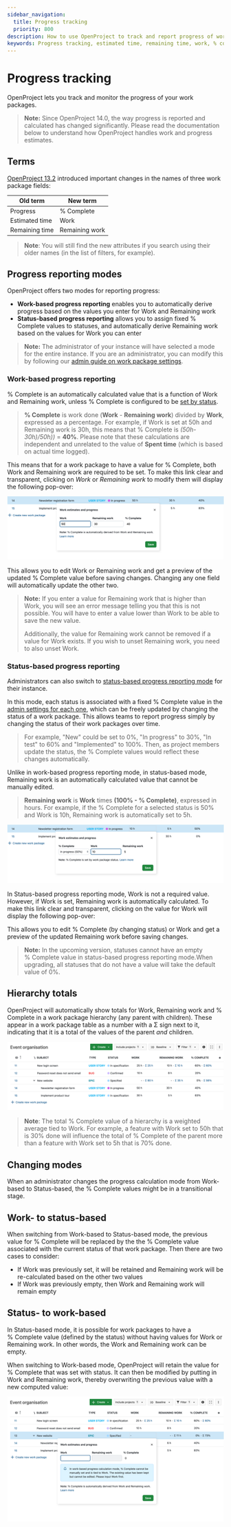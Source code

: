 ```yaml
---
sidebar_navigation:
  title: Progress tracking
  priority: 800
description: How to use OpenProject to track and report progress of work packages in either work-based or status-based reporting modes. 
keywords: Progress tracking, estimated time, remaining time, work, % complete, percentage complete, remaining work
---
```


# Progress tracking

OpenProject lets you track and monitor the progress of your work packages.

> **Note:** Since OpenProject 14.0, the way progress is reported and calculated has changed significantly. Please read the documentation below to understand how OpenProject handles work and progress estimates.

## Terms

[OpenProject 13.2](../../../release-notes/13-2-0/) introduced important changes in the names of three work package fields:

| **Old term**     | **New term**          |
|--------------------|------------------------|
| Progress         | %&nbsp;Complete       |
| Estimated time   | Work                  |
| Remaining time   | Remaining work        |

>**Note**: You will still find the new attributes if you search using their older names (in the list of filters, for example).

## Progress reporting modes

OpenProject offers two modes for reporting progress:

- **Work-based progress reporting** enables you to automatically derive progress based on the values you enter for Work and Remaining work
- **Status-based progress reporting** allows you to assign fixed % Complete values to statuses, and automatically derive Remaining work based on the values for Work you can enter

>**Note:** The administrator of your instance will have selected a mode for the entire instance. If you are an administrator, you can modify this by following our [admin guide on work package settings](../../../system-admin-guide/manage-work-packages/work-package-settings).

### Work-based progress reporting

%&nbsp;Complete is an automatically calculated value that is a function of Work and Remaining work, unless %&nbsp;Complete is configured to be [set by status](#status-based-progress-reporting).

>**%&nbsp;Complete** is work done (**Work** - **Remaining work**) divided by **Work**, expressed as a percentage. For example, if Work is set at 50h and Remaining work is 30h, this means that %&nbsp;Complete is _(50h-30h)/50h))_ = **40%**. Please note that these calculations are independent and unrelated to the value of **Spent time** (which is based on actual time logged).

This means that for a work package to have a value for %&nbsp;Complete, both Work and Remaining work are required to be set. To make this link clear and transparent, clicking on *Work* or *Remaining work* to modify them will display the following pop-over:

![Work estimates and progress pop-over with work-based progress reporting](progress-popover-work-based.png)

This allows you to edit Work or Remaining work and get a preview of the updated %&nbsp;Complete value before saving changes. Changing any one field will automatically update the other two.

>**Note:** If you enter a value for Remaining work that is higher than Work, you will see an error message telling you that this is not possible. You will have to enter a value lower than Work to be able to save the new value.
>
>Additionally, the value for Remaining work cannot be removed if a value for Work exists. If you wish to unset Remaining work, you need to also unset Work.

### Status-based progress reporting

Administrators can also switch to [status-based progress reporting mode](../../../system-admin-guide/manage-work-packages/work-package-settings/) for their instance.

In this mode, each status is associated with a fixed %&nbsp;Complete value in the [admin settings for each one](../../../system-admin-guide/manage-work-packages/work-package-status/), which can be freely updated by changing the status of a work package. This allows teams to report progress simply by changing the status of their work packages over time.

> For example, "New" could be set to 0%, "In progress" to 30%, "In test" to 60% and "Implemented" to 100%. Then, as project members update the status, the %&nbsp;Complete values would reflect these changes automatically.

Unlike in work-based progress reporting mode, in status-based mode, Remaining work is an automatically calculated value that cannot be manually edited.

>**Remaining work** is **Work** times **(100% - %&nbsp;Complete)**, expressed in hours. For example, if the %&nbsp;Complete for a selected status is 50% and Work is 10h, Remaining work is automatically set to 5h.

![Work estimates and progress pop-over with status-based progress reporting](progress-popover-status-based.png)

In Status-based progress reporting mode, Work is not a required value. However, if Work is set, Remaining work is automatically calculated. To make this link clear and transparent, clicking on the value for Work will display the following pop-over:

This allows you to edit %&nbsp;Complete (by changing status) or Work and get a preview of the updated Remaining work before saving changes.

>**Note:** In the upcoming version, statuses cannot have an empty %&nbsp;Complete value in status-based progress reporting mode.When upgrading, all statuses that do not have a value will take the default value of 0%.

## Hierarchy totals

OpenProject will automatically show totals for Work, Remaining work and % Complete in a work package hierarchy (any parent with children). These appear in a work package table as a number with a Σ sign next to it, indicating that it is a total of the values of the parent _and_ children.

![Hierarchy totals for Work, Remaining work and % Complete](hierarchy-totals.png)

> **Note**: The total %&nbsp;Complete value of a hierarchy is a weighted average tied to Work. For example, a feature with Work set to 50h that is 30% done will influence the total of %&nbsp;Complete of the parent more than a feature with Work set to 5h that is 70% done.

<!--
### Excluding certain work packages from totals

In some cases, you might want to exclude certain work packages (like those with status *rejected*) from total calculations of the parent. Administrators can define these exclusions by going to the [Administration settings for any status] and check a new option called "Exclude from calculation of totals in hierarchy". All work packages with this status will then be excluded when calculating the total value for the parent (for all fields: Work, Remaining work and %&nbsp;Complete).

A small info icon will appear next to excluded values to remind you of this fact:

![Warning that a work package type is excluded from hierarchy totals](progress-work-estimates-excludedFromParent.png)
-->

## Changing modes

When an administrator changes the progress calculation mode from Work-based to Status-based, the % Complete values might be in a transitional stage.

## Work- to status-based

When switching from Work-based to Status-based mode, the previous value for %&nbsp;Complete will be replaced by the the %&nbsp;Complete value associated with the current status of that work package. Then there are two cases to consider:

- If Work was previously set, it will be retained and Remaining work will be re-calculated based on the other two values
- If Work was previously empty, then Work and Remaining work will remain empty

## Status- to work-based

In Status-based mode, it is possible for work packages to have a %&nbsp;Complete value (defined by the status) without having values for Work or Remaining work. In other words, the Work and Remaining work can be empty.

When switching to Work-based mode, OpenProject will retain the value for %&nbsp;Complete that was set with status. It can then be modified by putting in Work and Remaining work, thereby overwriting the previous value with a new computed value:

![Work estimates and progress pop-over with only the previous % Complete value](progress-popover-percentage-complete-only.png)
